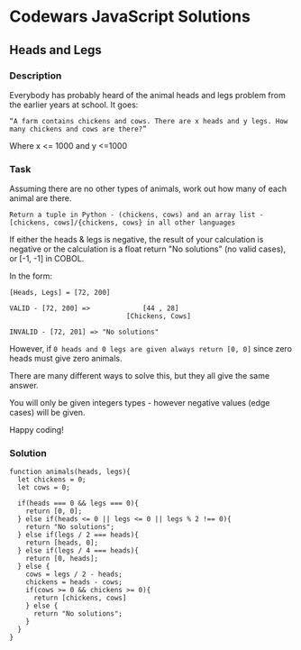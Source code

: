 # Codewars JavaScript Solutions

## Heads and Legs

### Description

Everybody has probably heard of the animal heads and legs problem from the earlier years at school. It goes:

`“A farm contains chickens and cows. There are x heads and y legs. How many chickens and cows are there?”`

Where x <= 1000 and y <=1000

### Task

Assuming there are no other types of animals, work out how many of each animal are there.

`Return a tuple in Python - (chickens, cows) and an array list - [chickens, cows]/{chickens, cows} in all other languages`

If either the heads & legs is negative, the result of your calculation is negative or the calculation is a float return "No solutions" (no valid cases), or [-1, -1] in COBOL.

In the form:

```
[Heads, Legs] = [72, 200]

VALID - [72, 200] =>             [44 , 28]
                             [Chickens, Cows]

INVALID - [72, 201] => "No solutions"
```

However, if `0 heads and 0 legs are given always return [0, 0]` since zero heads must give zero animals.

There are many different ways to solve this, but they all give the same answer.

You will only be given integers types - however negative values (edge cases) will be given.

Happy coding!

### Solution

```
function animals(heads, legs){
  let chickens = 0;
  let cows = 0;

  if(heads === 0 && legs === 0){
    return [0, 0];
  } else if(heads <= 0 || legs <= 0 || legs % 2 !== 0){
    return "No solutions";
  } else if(legs / 2 === heads){
    return [heads, 0];
  } else if(legs / 4 === heads){
    return [0, heads];
  } else {
    cows = legs / 2 - heads;
    chickens = heads - cows;
    if(cows >= 0 && chickens >= 0){
      return [chickens, cows]
    } else {
      return "No solutions";
    }
  }
}
```
